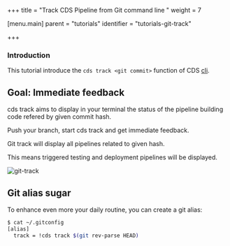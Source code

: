 +++
title = "Track CDS Pipeline from Git command line "
weight = 7

[menu.main]
parent = "tutorials"
identifier = "tutorials-git-track"

+++

### Introduction

This tutorial introduce the `cds track <git commit>` function of CDS [cli](/cli).

## Goal: Immediate feedback

cds track aims to display in your terminal the status of the pipeline building code refered by given commit hash.

Push your branch, start cds track and get immediate feedback.

Git track will display all pipelines related to given hash.

This means triggered testing and deployment pipelines will be displayed.

![git-track](/images/tutorials_git_track.png)

## Git alias sugar

To enhance even more your daily routine, you can create a git alias:

```bash
$ cat ~/.gitconfig
[alias]
  track = !cds track $(git rev-parse HEAD)
```
